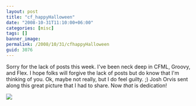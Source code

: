 ```yaml
---
layout: post
title: "cf_happyHalloween"
date: "2008-10-31T11:10:00+06:00"
categories: [misc]
tags: []
banner_image: 
permalink: /2008/10/31/cfhappyHalloween
guid: 3076
---
```


Sorry for the lack of posts this week. I've been neck deep in CFML, Groovy, and Flex. I hope folks will forgive the lack of posts but do know that I'm thinking of you. Ok, maybe not really, but I do feel guilty. ;) Josh Orvis sent along this great picture that I had to share. Now <i>that</i> is dedication!

<img src="https://static.raymondcamden.com/images//cfPumpkin1small.jpg">